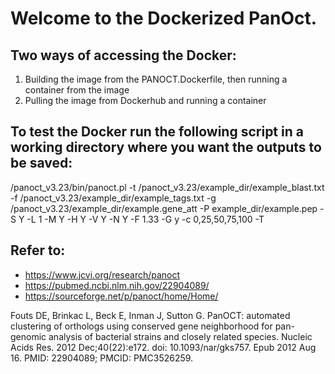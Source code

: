 # Welcome to the Dockerized PanOct. 

## Two ways of accessing the Docker: 
1. Building the image from the PANOCT.Dockerfile, then running a container from the image 
2. Pulling the image from Dockerhub and running a container

## To test the Docker run the following script in a working directory where you want the outputs to be saved: 
/panoct_v3.23/bin/panoct.pl -t /panoct_v3.23/example_dir/example_blast.txt -f /panoct_v3.23/example_dir/example_tags.txt -g /panoct_v3.23/example_dir/example.gene_att -P example_dir/example.pep -S Y -L 1 -M Y -H Y -V Y -N Y -F 1.33 -G y -c 0,25,50,75,100 -T 

## Refer to: 
- https://www.jcvi.org/research/panoct
- https://pubmed.ncbi.nlm.nih.gov/22904089/
- https://sourceforge.net/p/panoct/home/Home/

Fouts DE, Brinkac L, Beck E, Inman J, Sutton G. PanOCT: automated clustering of orthologs using conserved gene neighborhood for pan-genomic analysis of bacterial strains and closely related species. Nucleic Acids Res. 2012 Dec;40(22):e172. doi: 10.1093/nar/gks757. Epub 2012 Aug 16. PMID: 22904089; PMCID: PMC3526259.
